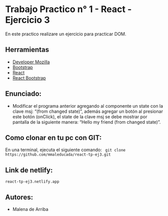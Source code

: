 # Trabajo Practico n° 1 - React - Ejercicio 3

En este practico realizare un ejercicio para practicar DOM.

## Herramientas
- [Developer Mozilla](https://developer.mozilla.org/es/)
- [Bootstrap](https://getbootstrap.com/)
- [React](https://react.dev/)
- [React Bootstrap](https://react-bootstrap.github.io//)

## Enunciado:

- Modificar el programa anterior agregando al componente un state con la clave msj: “(from changed state)”, además agregar un botón al presionar este botón (onClick), el state de la clave msj se debe mostrar por pantalla de la siguiente manera:  “Hello my friend (from changed state)”.

## Como clonar en tu pc con GIT:

En una terminal, ejecuta el siguiente comando:
``` git clone https://github.com/mmaleducada/react-tp-ej3.git```

## Link de netlify: 

``` react-tp-ej3.netlify.app ``` 

## Autores:
- Malena de Arriba